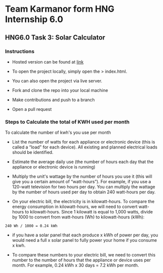 # Team Karmanor form HNG Internship 6.0

## HNG6.0 Task 3: Solar Calculator

### Instructions

- Hosted version can be found at [link](https://karmanor-solar-calc.000webhostapp.com/ "karmanor")

* To open the project locally, simply open the > index.html.

* You can also open the project via live server.

* Fork and clone the repo into your local machine

* Make contributions and push to a branch

* Open a pull request

### Steps to Calculate the total of KWH used per month

To calculate the number of kwh's you use per month

- List the number of watts for each appliance or electronic device (this is called a “load” for each device). All existing and planned electrical loads should be identified.

- Estimate the average daily use (the number of hours each day that the appliance or electronic device is running)

- Multiply the unit's wattage by the number of hours you use it (this will give you a certain amount of “watt-hours”). For example, if you use a 120-watt television for two hours per day. You can multiply the wattage by the number of hours used per day to obtain 240 watt-hours per day.

- On your electric bill, the electricity is in kilowatt-hours. To compare the energy consumption in kilowatt-hours, we will need to convert watt-hours to kilowatt-hours. Since 1 kilowatt is equal to 1,000 watts, divide by 1000 to convert from watt-hours (Wh) to kilowatt-hours (kWh):

```
240 Wh / 1000 = 0.24 kWh
```

- if you have a solar panel that each produce x kWh of power per day, you would need a full x solar panel to fully power your home if you consume x kwh.

- To compare these numbers to your electric bill, we need to convert this number to the number of hours that the appliance or device uses per month. For example, 0.24 kWh x 30 days = 7.2 kWh per month.
